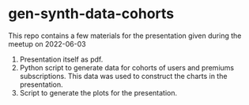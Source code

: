 # gen-synth-data-cohorts
This repo contains a few materials for the presentation given during the meetup on 2022-06-03
1. Presentation itself as pdf.   
2. Python script to generate data for cohorts of users and premiums subscriptions. This data was used to construct the charts in the presentation.      
3. Script to generate the plots for the presentation.
